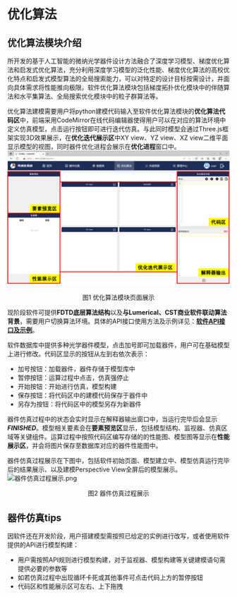# 优化算法
## 优化算法模块介绍

所开发的基于人工智能的微纳光学器件设计方法融合了深度学习模型、梯度优化算法和启发式优化算法，充分利用深度学习模型的泛化性能、梯度优化算法的高校优化特点和启发式模型算法的全局搜索能力，可以对特定的设计目标按需设计，并面向具体需求将性能推向极限。软件优化算法模块包括梯度拓扑优化模块中的伴随算法和水平集算法、全局搜索优化模块中的粒子群算法等。

优化算法建模需要用户将python建模代码输入至软件优化算法模块的**优化算法代码区**中，前端采用CodeMirror在线代码编辑器使得用户可以在对应的算法环境中定义仿真模型，点击运行按钮即可进行迭代仿真。与此同时模型会通过Three.js框架实现3D效果展示，在**优化迭代展示区**中XY view、YZ view、XZ view二维平面显示模型的视图，同时器件优化进程会展示在**优化进程**窗口中。
![优化算法仿真模块页面展示.png](./assets/algorithm.png)
<center> 图1 优化算法模块页面展示 </center>

现阶段软件可提供**FDTD底层算法结构**以及**与Lumerical、CST商业软件联动算法背景**，需要用户切换算法环境。具体的API接口使用方法及示例详见：**[软件API接口及示例](https://intelligent-software-design.readthedocs.io/zh_CN/latest/%E8%BD%AF%E4%BB%B6API%E6%8E%A5%E5%8F%A3/contents.html)**。

软件数据库中提供多种光学器件模型，点击加号即可加载器件，用户可在基础模型上进行修改。代码区显示的按钮从左到右依次表示：
+ 加号按钮：加载器件，器件存储于模型库中
+ 暂停按钮：运算过程中点击，仿真强停止
+ 开始按钮：开始进行仿真，模型构建
+ 保存按钮：将代码区中的建模代码保存于器件中
+ 另存为按钮：将代码区中的模型另存为新器件

器件仿真过程中的状态会实时显示在解释器输出窗口中，当运行完毕后会显示 ***FINISHED***。模型相关要素会在**要素预览区**显示，包括模型结构、监视器、仿真区域等关键组件。运算过程中按照代码区编写存储的的性能图、模型图等显示在**性能展示区**，并会将图片保存至数据库对应的器件性能图中。

器件仿真过程展示在下图中，包括软件初始页面、模型建立中、模型仿真运行完毕后的结果展示、以及建模Perspective View全屏后的模型展示。
![器件仿真过程展示.png](./assets/device_simu_ex.png)
<center> 图2 器件仿真过程展示 </center>

## 器件仿真tips
因软件还在开发阶段，用户搭建模型需按照已给定的实例进行改写，或者使用软件提供的API进行模型构建：
* 用户需按照API规则进行模型构建，对于监视器、模型构建等关键建模语句需提供必要的参数等
* 如若仿真过程中出现循环卡死或其他事件可点击代码上方的暂停按钮
* 代码区和性能展示区可左右、上下拖拽

